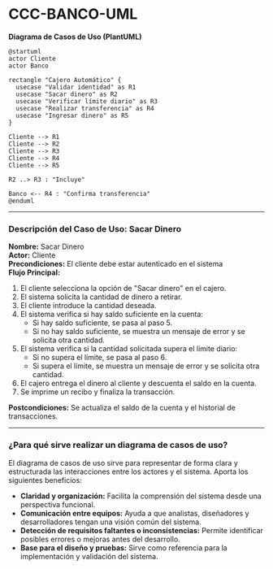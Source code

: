 # CCC-BANCO-UML

**Diagrama de Casos de Uso (PlantUML)**

```plantuml
@startuml
actor Cliente
actor Banco

rectangle "Cajero Automático" {
  usecase "Validar identidad" as R1
  usecase "Sacar dinero" as R2
  usecase "Verificar límite diario" as R3
  usecase "Realizar transferencia" as R4
  usecase "Ingresar dinero" as R5
}

Cliente --> R1
Cliente --> R2
Cliente --> R3
Cliente --> R4
Cliente --> R5

R2 ..> R3 : "Incluye"

Banco <-- R4 : "Confirma transferencia"
@enduml
```

---

### Descripción del Caso de Uso: Sacar Dinero

**Nombre:** Sacar Dinero  
**Actor:** Cliente  
**Precondiciones:** El cliente debe estar autenticado en el sistema  
**Flujo Principal:**
1. El cliente selecciona la opción de "Sacar dinero" en el cajero.
2. El sistema solicita la cantidad de dinero a retirar.
3. El cliente introduce la cantidad deseada.
4. El sistema verifica si hay saldo suficiente en la cuenta:
   - Si hay saldo suficiente, se pasa al paso 5.
   - Si no hay saldo suficiente, se muestra un mensaje de error y se solicita otra cantidad.
5. El sistema verifica si la cantidad solicitada supera el límite diario:
   - Si no supera el límite, se pasa al paso 6.
   - Si supera el límite, se muestra un mensaje de error y se solicita otra cantidad.
6. El cajero entrega el dinero al cliente y descuenta el saldo en la cuenta.
7. Se imprime un recibo y finaliza la transacción.

**Postcondiciones:** Se actualiza el saldo de la cuenta y el historial de transacciones.

---

### ¿Para qué sirve realizar un diagrama de casos de uso?

El diagrama de casos de uso sirve para representar de forma clara y estructurada las interacciones entre los actores y el sistema. Aporta los siguientes beneficios:
- **Claridad y organización:** Facilita la comprensión del sistema desde una perspectiva funcional.
- **Comunicación entre equipos:** Ayuda a que analistas, diseñadores y desarrolladores tengan una visión común del sistema.
- **Detección de requisitos faltantes o inconsistencias:** Permite identificar posibles errores o mejoras antes del desarrollo.
- **Base para el diseño y pruebas:** Sirve como referencia para la implementación y validación del sistema.

